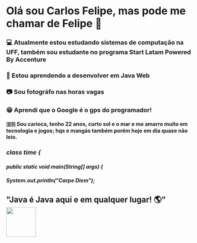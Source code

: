 # Olá sou Carlos Felipe, mas pode me chamar de Felipe 👋
### :computer: Atualmente estou estudando sistemas de computação na UFF, também sou estudante no programa Start Latam Powered By Accenture 
### :book: Estou aprendendo a desenvolver em Java Web 
### :camera: Sou fotográfo nas horas vagas 
### :grin: Aprendi que o Google é o gps do programador! 


#### :brazil: Sou carioca, tenho 22 anos, curto sol e o mar e me amarro muito em tecnologia e jogos; hqs e mangás também porém hoje em dia quase não leio.


### ***class time {***
####  ***public static void main(String[] args) {***
####    ***System.out.println("Carpe Diem");***


## "Java é Java aqui e em qualquer lugar! :earth_americas:" <img src="https://user-images.githubusercontent.com/89545100/134685961-eb4c293b-c48b-48be-927e-f872430ca658.gif" width="80" height="80" /> 

